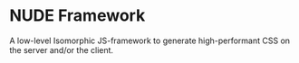 # NUDE Framework

A low-level Isomorphic JS-framework to generate high-performant CSS on the server and/or the client.
